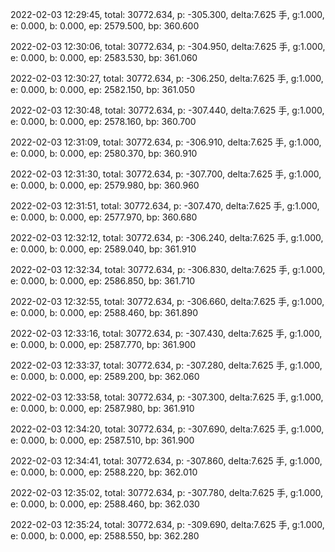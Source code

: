 2022-02-03 12:29:45, total: 30772.634, p: -305.300, delta:7.625 手, g:1.000, e: 0.000, b: 0.000, ep: 2579.500, bp: 360.600

2022-02-03 12:30:06, total: 30772.634, p: -304.950, delta:7.625 手, g:1.000, e: 0.000, b: 0.000, ep: 2583.530, bp: 361.060

2022-02-03 12:30:27, total: 30772.634, p: -306.250, delta:7.625 手, g:1.000, e: 0.000, b: 0.000, ep: 2582.150, bp: 361.050

2022-02-03 12:30:48, total: 30772.634, p: -307.440, delta:7.625 手, g:1.000, e: 0.000, b: 0.000, ep: 2578.160, bp: 360.700

2022-02-03 12:31:09, total: 30772.634, p: -306.910, delta:7.625 手, g:1.000, e: 0.000, b: 0.000, ep: 2580.370, bp: 360.910

2022-02-03 12:31:30, total: 30772.634, p: -307.700, delta:7.625 手, g:1.000, e: 0.000, b: 0.000, ep: 2579.980, bp: 360.960

2022-02-03 12:31:51, total: 30772.634, p: -307.470, delta:7.625 手, g:1.000, e: 0.000, b: 0.000, ep: 2577.970, bp: 360.680

2022-02-03 12:32:12, total: 30772.634, p: -306.240, delta:7.625 手, g:1.000, e: 0.000, b: 0.000, ep: 2589.040, bp: 361.910

2022-02-03 12:32:34, total: 30772.634, p: -306.830, delta:7.625 手, g:1.000, e: 0.000, b: 0.000, ep: 2586.850, bp: 361.710

2022-02-03 12:32:55, total: 30772.634, p: -306.660, delta:7.625 手, g:1.000, e: 0.000, b: 0.000, ep: 2588.460, bp: 361.890

2022-02-03 12:33:16, total: 30772.634, p: -307.430, delta:7.625 手, g:1.000, e: 0.000, b: 0.000, ep: 2587.770, bp: 361.900

2022-02-03 12:33:37, total: 30772.634, p: -307.280, delta:7.625 手, g:1.000, e: 0.000, b: 0.000, ep: 2589.200, bp: 362.060

2022-02-03 12:33:58, total: 30772.634, p: -307.300, delta:7.625 手, g:1.000, e: 0.000, b: 0.000, ep: 2587.980, bp: 361.910

2022-02-03 12:34:20, total: 30772.634, p: -307.690, delta:7.625 手, g:1.000, e: 0.000, b: 0.000, ep: 2587.510, bp: 361.900

2022-02-03 12:34:41, total: 30772.634, p: -307.860, delta:7.625 手, g:1.000, e: 0.000, b: 0.000, ep: 2588.220, bp: 362.010

2022-02-03 12:35:02, total: 30772.634, p: -307.780, delta:7.625 手, g:1.000, e: 0.000, b: 0.000, ep: 2588.460, bp: 362.030

2022-02-03 12:35:24, total: 30772.634, p: -309.690, delta:7.625 手, g:1.000, e: 0.000, b: 0.000, ep: 2588.550, bp: 362.280